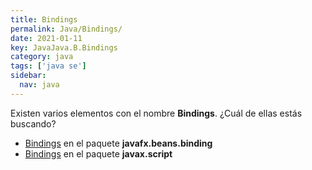 ```yaml
---
title: Bindings
permalink: Java/Bindings/
date: 2021-01-11
key: JavaJava.B.Bindings
category: java
tags: ['java se']
sidebar: 
  nav: java
---
```


Existen varios elementos con el nombre **Bindings**. ¿Cuál de ellas estás buscando?
<ul>
<li><a href="/Java/Bindings-javafx-beans-binding/">Bindings</a> en el paquete <strong>javafx.beans.binding</strong></li>
<li><a href="/Java/Bindings-javax-script/">Bindings</a> en el paquete <strong>javax.script</strong></li>
<ul>
